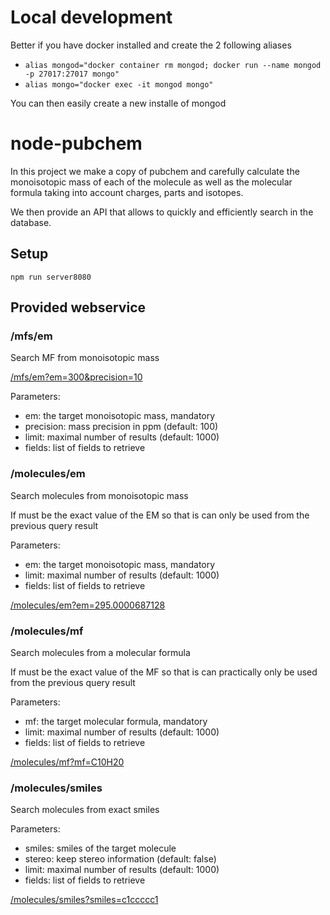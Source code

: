 # Local development

Better if you have docker installed and create the 2 following aliases

- `alias mongod="docker container rm mongod; docker run --name mongod -p 27017:27017 mongo"`
- `alias mongo="docker exec -it mongod mongo"`

You can then easily create a new installe of mongod

# node-pubchem

In this project we make a copy of pubchem and carefully calculate the monoisotopic mass of each of the molecule as well as the molecular formula taking into account charges, parts and isotopes.

We then provide an API that allows to quickly and efficiently search in the database.

## Setup

`npm run server8080`

## Provided webservice

### /mfs/em

Search MF from monoisotopic mass

[/mfs/em?em=300&precision=10](/mfs/em?em=300&precision=10)

Parameters:

- em: the target monoisotopic mass, mandatory
- precision: mass precision in ppm (default: 100)
- limit: maximal number of results (default: 1000)
- fields: list of fields to retrieve

### /molecules/em

Search molecules from monoisotopic mass

If must be the exact value of the EM so that is can only be used from the previous query result

Parameters:

- em: the target monoisotopic mass, mandatory
- limit: maximal number of results (default: 1000)
- fields: list of fields to retrieve

[/molecules/em?em=295.0000687128](molecules/em?em=295.0000687128)

### /molecules/mf

Search molecules from a molecular formula

If must be the exact value of the MF so that is can practically only be used from the previous query result

Parameters:

- mf: the target molecular formula, mandatory
- limit: maximal number of results (default: 1000)
- fields: list of fields to retrieve

[/molecules/mf?mf=C10H20](/molecules/mf?mf=C10H20)

### /molecules/smiles

Search molecules from exact smiles

Parameters:

- smiles: smiles of the target molecule
- stereo: keep stereo information (default: false)
- limit: maximal number of results (default: 1000)
- fields: list of fields to retrieve

[/molecules/smiles?smiles=c1ccccc1](/molecules/smiles?smiles=c1ccccc1)

